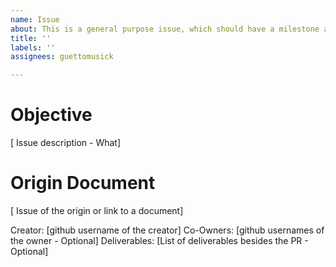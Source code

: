 ```yaml
---
name: Issue
about: This is a general purpose issue, which should have a milestone attached
title: ''
labels: ''
assignees: guettomusick

---
```


# Objective
[ Issue description - What]

# Origin Document
[ Issue of the origin or link to a document]

Creator: [github username of the creator]
Co-Owners: [github usernames of the owner - Optional]
Deliverables: [List of deliverables besides the PR - Optional]
